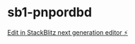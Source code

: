 # sb1-pnpordbd

[Edit in StackBlitz next generation editor ⚡️](https://stackblitz.com/~/github.com/dikwi/sb1-pnpordbd)